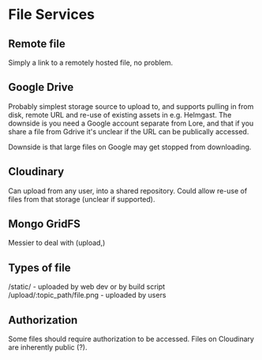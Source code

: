 File Services
=============

Remote file
-------------

Simply a link to a remotely hosted file, no problem.


Google Drive
------------

Probably simplest storage source to upload to, and supports pulling in from disk, remote URL and re-use of existing assets in e.g. Helmgast. The downside is you need a Google account separate from Lore, and that if you share a file from Gdrive it's unclear if the URL can be publically accessed.

Downside is that large files on Google may get stopped from downloading.


Cloudinary
----------

Can upload from any user, into a shared repository. Could allow re-use of files from that storage (unclear if supported). 


Mongo GridFS
------------

Messier to deal with (upload,)


## Types of file

/static/ - uploaded by web dev or by build script
/upload/:topic_path/file.png - uploaded by users

## Authorization

Some files should require authorization to be accessed. Files on Cloudinary are inherently public (?). 